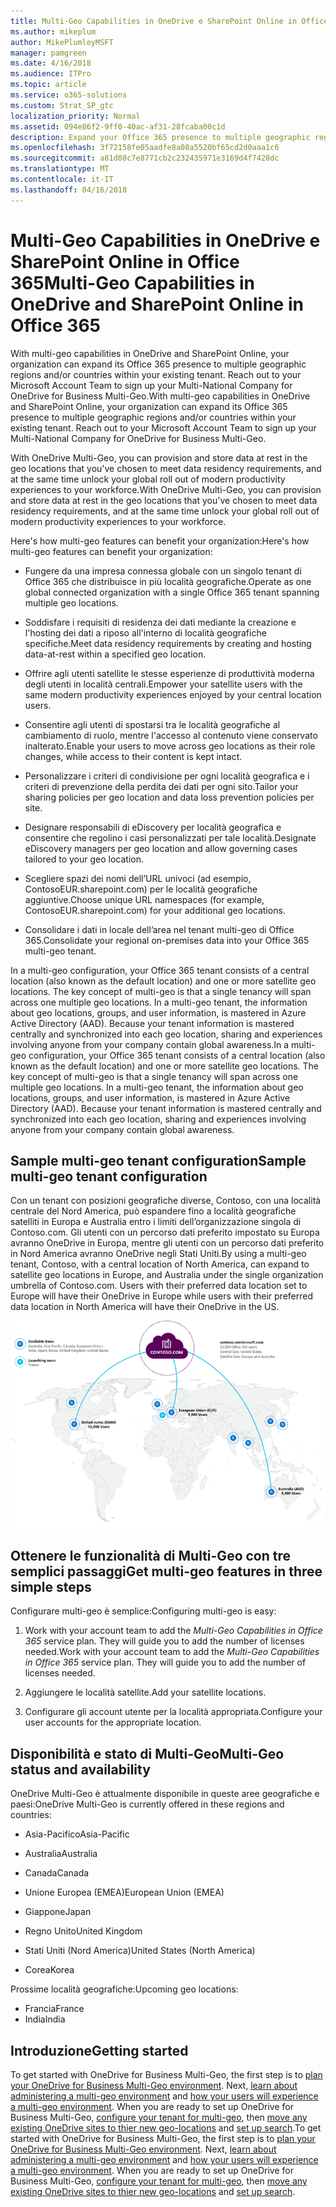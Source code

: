 ```yaml
---
title: Multi-Geo Capabilities in OneDrive e SharePoint Online in Office 365
ms.author: mikeplum
author: MikePlumleyMSFT
manager: pamgreen
ms.date: 4/16/2018
ms.audience: ITPro
ms.topic: article
ms.service: o365-solutions
ms.custom: Strat_SP_gtc
localization_priority: Normal
ms.assetid: 094e86f2-9ff0-40ac-af31-28fcaba00c1d
description: Expand your Office 365 presence to multiple geographic regions with multi-geo capabilities in OneDrive and SharePoint Online.
ms.openlocfilehash: 3f72158fe05aadfe8a08a5520bf65cd2d0aaa1c6
ms.sourcegitcommit: a81d08c7e8771cb2c232435971e3169d4f7428dc
ms.translationtype: MT
ms.contentlocale: it-IT
ms.lasthandoff: 04/16/2018
---
```

# <a name="multi-geo-capabilities-in-onedrive-and-sharepoint-online-in-office-365"></a><span data-ttu-id="d558c-103">Multi-Geo Capabilities in OneDrive e SharePoint Online in Office 365</span><span class="sxs-lookup"><span data-stu-id="d558c-103">Multi-Geo Capabilities in OneDrive and SharePoint Online in Office 365</span></span>

<span data-ttu-id="d558c-p101">With multi-geo capabilities in OneDrive and SharePoint Online, your organization can expand its Office 365 presence to multiple geographic regions and/or countries within your existing tenant. Reach out to your Microsoft Account Team to sign up your Multi-National Company for OneDrive for Business Multi-Geo.</span><span class="sxs-lookup"><span data-stu-id="d558c-p101">With multi-geo capabilities in OneDrive and SharePoint Online, your organization can expand its Office 365 presence to multiple geographic regions and/or countries within your existing tenant. Reach out to your Microsoft Account Team to sign up your Multi-National Company for OneDrive for Business Multi-Geo.</span></span>
  
<span data-ttu-id="d558c-106">With OneDrive Multi-Geo, you can provision and store data at rest in the geo locations that you've chosen to meet data residency requirements, and at the same time unlock your global roll out of modern productivity experiences to your workforce.</span><span class="sxs-lookup"><span data-stu-id="d558c-106">With OneDrive Multi-Geo, you can provision and store data at rest in the geo locations that you've chosen to meet data residency requirements, and at the same time unlock your global roll out of modern productivity experiences to your workforce.</span></span>
  
<span data-ttu-id="d558c-107">Here's how multi-geo features can benefit your organization:</span><span class="sxs-lookup"><span data-stu-id="d558c-107">Here's how multi-geo features can benefit your organization:</span></span>
  
- <span data-ttu-id="d558c-108">Fungere da una impresa connessa globale con un singolo tenant di Office 365 che distribuisce in più località geografiche.</span><span class="sxs-lookup"><span data-stu-id="d558c-108">Operate as one global connected organization with a single Office 365 tenant spanning multiple geo locations.</span></span>
    
- <span data-ttu-id="d558c-109">Soddisfare i requisiti di residenza dei dati mediante la creazione e l'hosting dei dati a riposo all'interno di località geografiche specifiche.</span><span class="sxs-lookup"><span data-stu-id="d558c-109">Meet data residency requirements by creating and hosting data-at-rest within a specified geo location.</span></span>
    
- <span data-ttu-id="d558c-110">Offrire agli utenti satellite le stesse esperienze di produttività moderna degli utenti in località centrali.</span><span class="sxs-lookup"><span data-stu-id="d558c-110">Empower your satellite users with the same modern productivity experiences enjoyed by your central location users.</span></span>
    
- <span data-ttu-id="d558c-111">Consentire agli utenti di spostarsi tra le località geografiche al cambiamento di ruolo, mentre l'accesso al contenuto viene conservato inalterato.</span><span class="sxs-lookup"><span data-stu-id="d558c-111">Enable your users to move across geo locations as their role changes, while access to their content is kept intact.</span></span>
    
- <span data-ttu-id="d558c-112">Personalizzare i criteri di condivisione per ogni località geografica e i criteri di prevenzione della perdita dei dati per ogni sito.</span><span class="sxs-lookup"><span data-stu-id="d558c-112">Tailor your sharing policies per geo location and data loss prevention policies per site.</span></span>
    
- <span data-ttu-id="d558c-113">Designare responsabili di eDiscovery per località geografica e consentire che regolino i casi personalizzati per tale località.</span><span class="sxs-lookup"><span data-stu-id="d558c-113">Designate eDiscovery managers per geo location and allow governing cases tailored to your geo location.</span></span>
    
- <span data-ttu-id="d558c-114">Scegliere spazi dei nomi dell’URL univoci (ad esempio, ContosoEUR.sharepoint.com) per le località geografiche aggiuntive.</span><span class="sxs-lookup"><span data-stu-id="d558c-114">Choose unique URL namespaces (for example, ContosoEUR.sharepoint.com) for your additional geo locations.</span></span>
    
- <span data-ttu-id="d558c-115">Consolidare i dati in locale dell’area nel tenant multi-geo di Office 365.</span><span class="sxs-lookup"><span data-stu-id="d558c-115">Consolidate your regional on-premises data into your Office 365 multi-geo tenant.</span></span>
    
<span data-ttu-id="d558c-p102">In a multi-geo configuration, your Office 365 tenant consists of a central location (also known as the default location) and one or more satellite geo locations. The key concept of multi-geo is that a single tenancy will span across one multiple geo locations. In a multi-geo tenant, the information about geo locations, groups, and user information, is mastered in Azure Active Directory (AAD). Because your tenant information is mastered centrally and synchronized into each geo location, sharing and experiences involving anyone from your company contain global awareness.</span><span class="sxs-lookup"><span data-stu-id="d558c-p102">In a multi-geo configuration, your Office 365 tenant consists of a central location (also known as the default location) and one or more satellite geo locations. The key concept of multi-geo is that a single tenancy will span across one multiple geo locations. In a multi-geo tenant, the information about geo locations, groups, and user information, is mastered in Azure Active Directory (AAD). Because your tenant information is mastered centrally and synchronized into each geo location, sharing and experiences involving anyone from your company contain global awareness.</span></span>
  
## <a name="sample-multi-geo-tenant-configuration"></a><span data-ttu-id="d558c-120">Sample multi-geo tenant configuration</span><span class="sxs-lookup"><span data-stu-id="d558c-120">Sample multi-geo tenant configuration</span></span>

<span data-ttu-id="d558c-121">Con un tenant con posizioni geografiche diverse, Contoso, con una località centrale del Nord America, può espandere fino a località geografiche satelliti in Europa e Australia entro i limiti dell’organizzazione singola di Contoso.com. Gli utenti con un percorso dati preferito impostato su Europa avranno OneDrive in Europa, mentre gli utenti con un percorso dati preferito in Nord America avranno OneDrive negli Stati Uniti.</span><span class="sxs-lookup"><span data-stu-id="d558c-121">By using a multi-geo tenant, Contoso, with a central location of North America, can expand to satellite geo locations in Europe, and Australia under the single organization umbrella of Contoso.com. Users with their preferred data location set to Europe will have their OneDrive in Europe while users with their preferred data location in North America will have their OneDrive in the US.</span></span>
  
![Map of the world, showing geo locations for Contoso and other available geo locations](images/df317ccc-2e53-411d-9211-a5aee63ca1e5.png)
  
## <a name="get-multi-geo-features-in-three-simple-steps"></a><span data-ttu-id="d558c-123">Ottenere le funzionalità di Multi-Geo con tre semplici passaggi</span><span class="sxs-lookup"><span data-stu-id="d558c-123">Get multi-geo features in three simple steps</span></span>

<span data-ttu-id="d558c-124">Configurare multi-geo è semplice:</span><span class="sxs-lookup"><span data-stu-id="d558c-124">Configuring multi-geo is easy:</span></span>
  
1. <span data-ttu-id="d558c-p103">Work with your account team to add the _Multi-Geo Capabilities in Office 365_ service plan. They will guide you to add the number of licenses needed.</span><span class="sxs-lookup"><span data-stu-id="d558c-p103">Work with your account team to add the _Multi-Geo Capabilities in Office 365_ service plan. They will guide you to add the number of licenses needed.</span></span>
    
2. <span data-ttu-id="d558c-127">Aggiungere le località satellite.</span><span class="sxs-lookup"><span data-stu-id="d558c-127">Add your satellite locations.</span></span>
    
3. <span data-ttu-id="d558c-128">Configurare gli account utente per la località appropriata.</span><span class="sxs-lookup"><span data-stu-id="d558c-128">Configure your user accounts for the appropriate location.</span></span>
    
## <a name="multi-geo-status-and-availability"></a><span data-ttu-id="d558c-129">Disponibilità e stato di Multi-Geo</span><span class="sxs-lookup"><span data-stu-id="d558c-129">Multi-Geo status and availability</span></span>

<span data-ttu-id="d558c-130">OneDrive Multi-Geo è attualmente disponibile in queste aree geografiche e paesi:</span><span class="sxs-lookup"><span data-stu-id="d558c-130">OneDrive Multi-Geo is currently offered in these regions and countries:</span></span>
  
- <span data-ttu-id="d558c-131">Asia-Pacifico</span><span class="sxs-lookup"><span data-stu-id="d558c-131">Asia-Pacific</span></span>
    
- <span data-ttu-id="d558c-132">Australia</span><span class="sxs-lookup"><span data-stu-id="d558c-132">Australia</span></span>
    
- <span data-ttu-id="d558c-133">Canada</span><span class="sxs-lookup"><span data-stu-id="d558c-133">Canada</span></span>
    
- <span data-ttu-id="d558c-134">Unione Europea (EMEA)</span><span class="sxs-lookup"><span data-stu-id="d558c-134">European Union (EMEA)</span></span>
    
- <span data-ttu-id="d558c-135">Giappone</span><span class="sxs-lookup"><span data-stu-id="d558c-135">Japan</span></span>
    
- <span data-ttu-id="d558c-136">Regno Unito</span><span class="sxs-lookup"><span data-stu-id="d558c-136">United Kingdom</span></span>
    
- <span data-ttu-id="d558c-137">Stati Uniti (Nord America)</span><span class="sxs-lookup"><span data-stu-id="d558c-137">United States (North America)</span></span>
    
- <span data-ttu-id="d558c-138">Corea</span><span class="sxs-lookup"><span data-stu-id="d558c-138">Korea</span></span>
      
<span data-ttu-id="d558c-139">Prossime località geografiche:</span><span class="sxs-lookup"><span data-stu-id="d558c-139">Upcoming geo locations:</span></span>
  
- <span data-ttu-id="d558c-140">Francia</span><span class="sxs-lookup"><span data-stu-id="d558c-140">France</span></span>
- <span data-ttu-id="d558c-141">India</span><span class="sxs-lookup"><span data-stu-id="d558c-141">India</span></span>
    
## <a name="getting-started"></a><span data-ttu-id="d558c-142">Introduzione</span><span class="sxs-lookup"><span data-stu-id="d558c-142">Getting started</span></span>

<span data-ttu-id="d558c-p104">To get started with OneDrive for Business Multi-Geo, the first step is to [plan your OneDrive for Business Multi-Geo environment](plan-for-multi-geo.md). Next, [learn about administering a multi-geo environment](administering-a-multi-geo-environment.md) and [how your users will experience a multi-geo environment](multi-geo-user-experience.md). When you are ready to set up OneDrive for Business Multi-Geo, [configure your tenant for multi-geo](multi-geo-tenant-configuration.md), then [move any existing OneDrive sites to thier new geo-locations](move-onedrive-between-geo-locations.md) and [set up search](configure-search-for-multi-geo.md).</span><span class="sxs-lookup"><span data-stu-id="d558c-p104">To get started with OneDrive for Business Multi-Geo, the first step is to [plan your OneDrive for Business Multi-Geo environment](plan-for-multi-geo.md). Next, [learn about administering a multi-geo environment](administering-a-multi-geo-environment.md) and [how your users will experience a multi-geo environment](multi-geo-user-experience.md). When you are ready to set up OneDrive for Business Multi-Geo, [configure your tenant for multi-geo](multi-geo-tenant-configuration.md), then [move any existing OneDrive sites to thier new geo-locations](move-onedrive-between-geo-locations.md) and [set up search](configure-search-for-multi-geo.md).</span></span>
